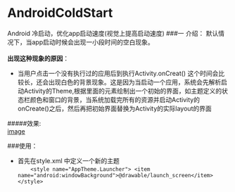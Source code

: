 # AndroidColdStart
Android 冷启动，优化app启动速度(视觉上提高启动速度)
###一 介绍：
默认情况下，当app启动时候会出现一小段时间的空白现象。<br>
<br>**出现这种现象的原因**：

*  当用户点击一个没有执行过的应用后到执行Activity.onCreat() 这个时间会比较长，还会出现白色的背景现象。这是因为当启动一个应用，系统会先解析启动Activity的Theme,根据里面的元素绘制出一个初始的界面，如主题定义的状态栏颜色和窗口的背景，当系统加载完所有的资源并启动Activity的onCreate()之后，然后再把初始界面替换为Activity的实际layout的界面

#####效果:<br>[image](https://github.com/hyr0318/AndroidColdStart/blob/master/image/coldstart.gif)

###使用：
*	首先在style.xml 中定义一个新的主题<br>`    <style name="AppTheme.Launcher">
        <item name="android:windowBackground">@drawable/launch_screen</item>
    </style>`
